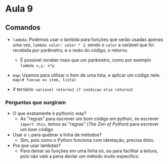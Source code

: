 # Aula 9

## Comandos
* `lambda`: Podemos usar o lambda para funções que serão usadas apenas uma vez, `lambda valor: valor * 2`, sendo o `valor` a variável que foi recebida por parâmetro, e o resto do código, o retorno.
    * É possível receber mais que um parâmetro, como por exemplo `lambda x,y: x*y` 

* `map`: Usamos para utilizar o item de uma lista, e aplicar um código nele. `map(# funcao ou item, lista)`

* if ternário: `variavel retorno1 if condicao else retorno2`

### Perguntas que surgiram
* O que exatamente é pythonic way?
  * As "regras" para escrever um bom código em python, se escrever `import this`, temos as "regras" (*The Zen of Python*) para escrever um bom código 
* Usar o `\` para quebrar a linha de métodos?
  * Sim, pois como o Python funciona com identação, precisa disto.
* Pra que usar lambdas?
  * Para deixar as funções em uma linha só, ou para facilitar a leitura, pois não vale a pena declar um método muito específico.